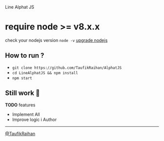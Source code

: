 Line Alphat JS

# require node >= v8.x.x
check your nodejs version
`node -v`
[upgrade nodejs](https://google.com/)


How to run ?
------
- `git clone https://github.com/TaufikRaihan/AlphatJS`
- `cd LineAlphatJS && npm install`
- `npm start`


Still work :construction_worker:
----
**TODO** features
- Implement All 
- Improve logic
i
Author
------
[@TaufikRaihan](https://instagram.com/raihan.taufik)
 

